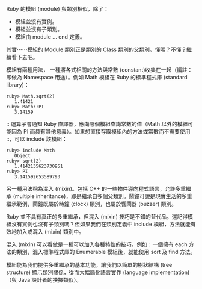 Ruby 的模組 (module) 與類別相似，除了：

* 模組並沒有實例。
* 模組並沒有子類別。
* 模組由 module ... end 定義。

其實⋯⋯模組的 Module 類別正是類別的 Class 類別的父類別。懂嗎？不懂？繼續看下去吧。

模組有兩種用法， 一種將各式相關的方法與常數 (constant)收集在一起（編註：即做為 Namespace 用途）。例如 Math 模組在 Ruby 的標準程式庫 (standard library)：

    ruby> Math.sqrt(2)
       1.41421
    ruby> Math::PI
       3.14159

:: 運算子會通知 Ruby 直譯器，應向哪個模組查詢常數的值（Math 以外的模組可能因為 PI 而具有其他意義）。如果想直接存取模組內的方法或常數而不需要使用 ::，可以 include 該模組：

    ruby> include Math
       Object
    ruby> sqrt(2)
       1.4142135623730951
    ruby> PI
       3.141592653589793

另一種用法稱為混入 (mixin)。包括 C++ 的一些物件導向程式語言，允許多重繼承 (multiple inheritance)，即是繼承自多個父類別。鬧鐘可說是現實生活的多重繼承範例，鬧鐘既屬於時鐘 (clock) 類別，也屬於響鬧器 (buzzer) 類別。

Ruby 並不具有真正的多重繼承，但混入 (mixin) 技巧是不錯的替代品。還記得模組沒有實例也沒有子類別嗎？但如果我們在類別定義中 include 模組，方法就能有效地加入或混入 (mixin) 類別中。

混入 (mixin) 可以看做是一種可以加入各種特性的技巧。例如：一個擁有 each 方法的類別，混入標準程式庫的 Enumerable 模組後，就能使用 sort 及 find 方法。

模組能為我們提供多重繼承的基本功能，讓我們以簡單的樹狀結構 (tree structure) 顯示類別關係，從而大幅簡化語言實作 (language implementation)（與 Java 設計者的抉擇類似）。


